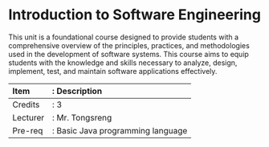 # Introduction to Software Engineering
This unit is a foundational course designed to provide students with a comprehensive overview of the principles, practices, and methodologies used in the development of software systems. This course aims to equip students with the knowledge and skills necessary to analyze, design, implement, test, and maintain software applications effectively.

| Item     | : Description                     |
| :------- | :-------------------------------- |
| Credits  | : 3                               |
| Lecturer | : Mr. Tongsreng                   |
| Pre-req  | : Basic Java programming language |

